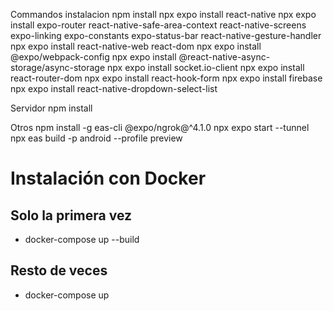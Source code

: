 
Commandos instalacion
npm install
npx expo install react-native
npx expo install expo-router react-native-safe-area-context react-native-screens expo-linking expo-constants expo-status-bar react-native-gesture-handler
npx expo install react-native-web react-dom
npx expo install @expo/webpack-config
npx expo install @react-native-async-storage/async-storage
npx expo install socket.io-client
npx expo install react-router-dom
npx expo install react-hook-form
npx expo install firebase
npx expo install react-native-dropdown-select-list

Servidor
npm install

Otros
npm install -g eas-cli
@expo/ngrok@^4.1.0
npx expo start --tunnel
npx eas build -p android --profile preview

# Instalación con Docker
## Solo la primera vez 
-  docker-compose up --build
## Resto de veces
- docker-compose up

